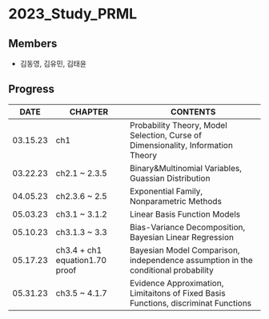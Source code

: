 # 2023_Study_PRML
## Members 
- 김동영, 김유민, 김태윤 

## Progress 
|DATE|CHAPTER|CONTENTS|
|----|-------|-------|
|03.15.23|ch1 | Probability Theory, Model Selection, Curse of Dimensionality, Information Theory| 
|03.22.23|ch2.1 ~ 2.3.5 | Binary&Multinomial Variables, Guassian Distribution|
|04.05.23|ch2.3.6 ~ 2.5| Exponential Family, Nonparametric Methods | 
|05.03.23|ch3.1 ~ 3.1.2| Linear Basis Function Models | 
|05.10.23|ch3.1.3 ~ 3.3| Bias-Variance Decomposition, Bayesian Linear Regression | 
|05.17.23|ch3.4 + ch1 equation1.70 proof| Bayesian Model Comparison, independence assumption in the conditional probability| 
|05.31.23|ch3.5 ~ 4.1.7 | Evidence Approximation, Limitaitons of Fixed Basis Functions, discriminat Functions|
